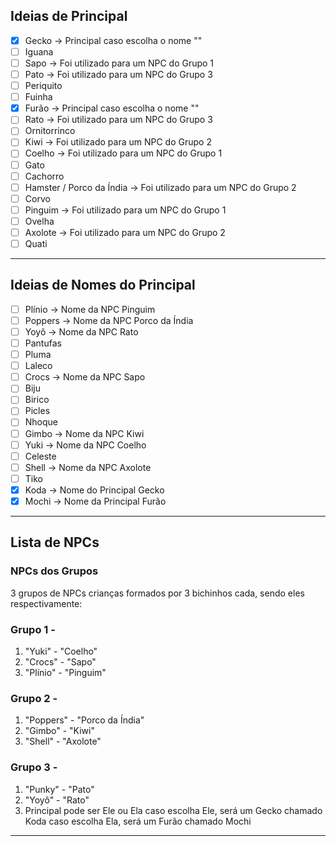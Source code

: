 
## Ideias de Principal

- [x] Gecko -> Principal caso escolha o nome ""
- [ ] Iguana
- [ ] Sapo -> Foi utilizado para um NPC do Grupo 1
- [ ] Pato -> Foi utilizado para um NPC do Grupo 3 
- [ ] Periquito
- [ ] Fuinha
- [x] Furão -> Principal caso escolha o nome ""
- [ ] Rato -> Foi utilizado para um NPC do Grupo 3
- [ ] Ornitorrinco
- [ ] Kiwi -> Foi utilizado para um NPC do Grupo 2
- [ ] Coelho -> Foi utilizado para um NPC do Grupo 1
- [ ] Gato
- [ ] Cachorro
- [ ] Hamster / Porco da Índia -> Foi utilizado para um NPC do Grupo 2
- [ ] Corvo
- [ ] Pinguim -> Foi utilizado para um NPC do Grupo 1
- [ ] Ovelha
- [ ] Axolote  -> Foi utilizado para um NPC do Grupo 2
- [ ] Quati

---
## Ideias de Nomes do Principal

- [ ] Plínio -> Nome da NPC Pinguim
- [ ] Poppers -> Nome da NPC Porco da Índia
- [ ] Yoyô -> Nome da NPC Rato 
- [ ] Pantufas
- [ ] Pluma
- [ ] Laleco
- [ ] Crocs -> Nome da NPC Sapo
- [ ] Biju
- [ ] Birico
- [ ] Picles
- [ ] Nhoque
- [ ] Gimbo -> Nome da NPC Kiwi
- [ ] Yuki -> Nome da NPC Coelho
- [ ] Celeste
- [ ] Shell -> Nome da NPC Axolote
- [ ] Tiko
- [x] Koda -> Nome do Principal Gecko
- [x] Mochi -> Nome da Principal Furão

---
## Lista de NPCs

### NPCs dos Grupos

3 grupos de NPCs crianças formados por 3 bichinhos cada, sendo eles respectivamente:

### Grupo 1 -

1. "Yuki" - "Coelho"
2. "Crocs" - "Sapo"
3. "Plínio" - "Pinguim"

### Grupo 2 - 

1. "Poppers" - "Porco da Índia"
2. "Gimbo" - "Kiwi"
3. "Shell" - "Axolote"

### Grupo 3 - 

1. "Punky" - "Pato"
2. "Yoyô" - "Rato"
3. Principal pode ser Ele ou Ela
   caso escolha Ele, será um Gecko chamado Koda
   caso escolha Ela, será um  Furão chamado Mochi  

---
